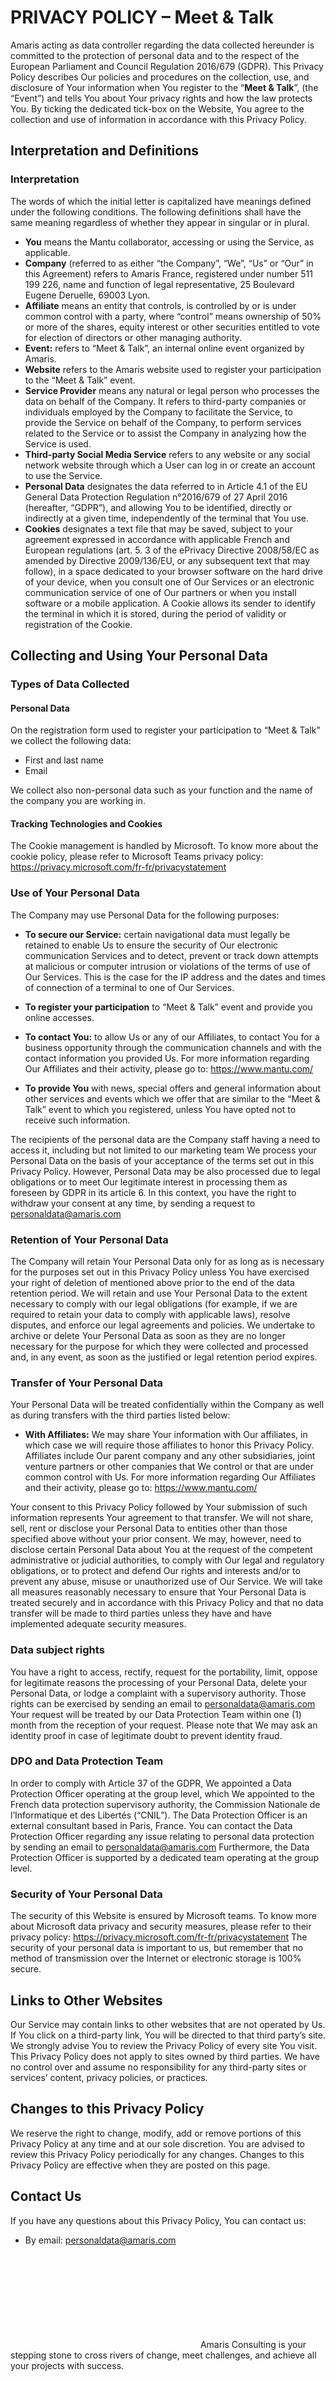 # PRIVACY POLICY – Meet & Talk
Amaris acting as data controller regarding the data collected hereunder is committed to the protection of personal data and to the respect of the European Parliament and Council Regulation 2016/679 (GDPR).
This Privacy Policy describes Our policies and procedures on the collection, use, and disclosure of Your information when You register to the “**Meet & Talk**”, (the “Event”) and tells You about Your privacy rights and how the law protects You.
By ticking the dedicated tick-box on the Website, You agree to the collection and use of information in accordance with this Privacy Policy.
## Interpretation and Definitions
### Interpretation
The words of which the initial letter is capitalized have meanings defined under the following conditions.
The following definitions shall have the same meaning regardless of whether they appear in singular or in plural.
  * **You** means the Mantu collaborator, accessing or using the Service, as applicable.
  * **Company** (referred to as either “the Company”, “We”, “Us” or “Our” in this Agreement) refers to Amaris France, registered under number 511 199 226, name and function of legal representative, 25 Boulevard Eugene Deruelle, 69003 Lyon.
  * **Affiliate** means an entity that controls, is controlled by or is under common control with a party, where “control” means ownership of 50% or more of the shares, equity interest or other securities entitled to vote for election of directors or other managing authority.
  * **Event:** refers to “Meet & Talk”, an internal online event organized by Amaris.
  * **Website** refers to the Amaris website used to register your participation to the “Meet & Talk” event.
  * **Service Provider** means any natural or legal person who processes the data on behalf of the Company. It refers to third-party companies or individuals employed by the Company to facilitate the Service, to provide the Service on behalf of the Company, to perform services related to the Service or to assist the Company in analyzing how the Service is used.
  * **Third-party Social Media Service** refers to any website or any social network website through which a User can log in or create an account to use the Service.
  * **Personal Data** designates the data referred to in Article 4.1 of the EU General Data Protection Regulation n°2016/679 of 27 April 2016 (hereafter, “GDPR”), and allowing You to be identified, directly or indirectly at a given time, independently of the terminal that You use.
  * **Cookies** designates a text file that may be saved, subject to your agreement expressed in accordance with applicable French and European regulations (art. 5. 3 of the ePrivacy Directive 2008/58/EC as amended by Directive 2009/136/EU, or any subsequent text that may follow), in a space dedicated to your browser software on the hard drive of your device, when you consult one of Our Services or an electronic communication service of one of Our partners or when you install software or a mobile application. A Cookie allows its sender to identify the terminal in which it is stored, during the period of validity or registration of the Cookie.


## Collecting and Using Your Personal Data
### Types of Data Collected
#### Personal Data
On the registration form used to register your participation to “Meet & Talk” we collect the following data:
  * First and last name
  * Email


We collect also non-personal data such as your function and the name of the company you are working in.
#### Tracking Technologies and Cookies
The Cookie management is handled by Microsoft. To know more about the cookie policy, please refer to Microsoft Teams privacy policy: <https://privacy.microsoft.com/fr-fr/privacystatement>
### Use of Your Personal Data
The Company may use Personal Data for the following purposes:
  * **To secure our Service:** certain navigational data must legally be retained to enable Us to ensure the security of Our electronic communication Services and to detect, prevent or track down attempts at malicious or computer intrusion or violations of the terms of use of Our Services. This is the case for the IP address and the dates and times of connection of a terminal to one of Our Services.
  * **To register your participation** to “Meet & Talk” event and provide you online accesses.
  * **To contact You:** to allow Us or any of our Affiliates, to contact You for a business opportunity through the communication channels and with the contact information you provided Us. For more information regarding Our Affiliates and their activity, please go to: <https://www.mantu.com/>


  * **To provide You** with news, special offers and general information about other services and events which we offer that are similar to the “Meet & Talk” event to which you registered, unless You have opted not to receive such information.


The recipients of the personal data are the Company staff having a need to access it, including but not limited to our marketing team
We process your Personal Data on the basis of your acceptance of the terms set out in this Privacy Policy. However, Personal Data may be also processed due to legal obligations or to meet Our legitimate interest in processing them as foreseen by GDPR in its article 6.
In this context, you have the right to withdraw your consent at any time, by sending a request to personaldata@amaris.com
### Retention of Your Personal Data
The Company will retain Your Personal Data only for as long as is necessary for the purposes set out in this Privacy Policy unless You have exercised your right of deletion of mentioned above prior to the end of the data retention period. We will retain and use Your Personal Data to the extent necessary to comply with our legal obligations (for example, if we are required to retain your data to comply with applicable laws), resolve disputes, and enforce our legal agreements and policies.
We undertake to archive or delete Your Personal Data as soon as they are no longer necessary for the purpose for which they were collected and processed and, in any event, as soon as the justified or legal retention period expires.
### Transfer of Your Personal Data
Your Personal Data will be treated confidentially within the Company as well as during transfers with the third parties listed below:
  * **With Affiliates:** We may share Your information with Our affiliates, in which case we will require those affiliates to honor this Privacy Policy. Affiliates include Our parent company and any other subsidiaries, joint venture partners or other companies that We control or that are under common control with Us. For more information regarding Our Affiliates and their activity, please go to: <https://www.mantu.com/>


Your consent to this Privacy Policy followed by Your submission of such information represents Your agreement to that transfer.
We will not share, sell, rent or disclose your Personal Data to entities other than those specified above without your prior consent. We may, however, need to disclose certain Personal Data about You at the request of the competent administrative or judicial authorities, to comply with Our legal and regulatory obligations, or to protect and defend Our rights and interests and/or to prevent any abuse, misuse or unauthorized use of Our Service. We will take all measures reasonably necessary to ensure that Your Personal Data is treated securely and in accordance with this Privacy Policy and that no data transfer will be made to third parties unless they have and have implemented adequate security measures.
### Data subject rights
You have a right to access, rectify, request for the portability, limit, oppose for legitimate reasons the processing of your Personal Data, delete your Personal Data, or lodge a complaint with a supervisory authority.
Those rights can be exercised by sending an email to personaldata@amaris.com
Your request will be treated by our Data Protection Team within one (1) month from the reception of your request. Please note that We may ask an identity proof in case of legitimate doubt to prevent identity fraud.
### DPO and Data Protection Team
In order to comply with Article 37 of the GDPR, We appointed a Data Protection Officer operating at the group level, which We appointed to the French data protection supervisory authority, the Commission Nationale de l’Informatique et des Libertés (“CNIL”). The Data Protection Officer is an external consultant based in Paris, France. You can contact the Data Protection Officer regarding any issue relating to personal data protection by sending an email to personaldata@amaris.com
Furthermore, the Data Protection Officer is supported by a dedicated team operating at the group level.
### Security of Your Personal Data
The security of this Website is ensured by Microsoft teams.
To know more about Microsoft data privacy and security measures, please refer to their privacy policy: <https://privacy.microsoft.com/fr-fr/privacystatement>
The security of your personal data is important to us, but remember that no method of transmission over the Internet or electronic storage is 100% secure.
## Links to Other Websites
Our Service may contain links to other websites that are not operated by Us. If You click on a third-party link, You will be directed to that third party’s site. We strongly advise You to review the Privacy Policy of every site You visit. This Privacy Policy does not apply to sites owned by third parties.
We have no control over and assume no responsibility for any third-party sites or services’ content, privacy policies, or practices.
## Changes to this Privacy Policy
We reserve the right to change, modify, add or remove portions of this Privacy Policy at any time and at our sole discretion.
You are advised to review this Privacy Policy periodically for any changes. Changes to this Privacy Policy are effective when they are posted on this page.
## Contact Us
If you have any questions about this Privacy Policy, You can contact us:
  * By email: personaldata@amaris.com


![Amaris Logo](data:image/svg+xml,%3Csvg%20xmlns='http://www.w3.org/2000/svg'%20viewBox='0%200%200%200'%3E%3C/svg%3E)
Amaris Consulting is your stepping stone to cross rivers of change, meet challenges, and achieve all your projects with success.
